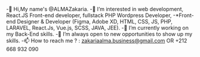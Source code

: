 -👋 Hi,My name's @ALMAZakaria.
-👀 I’m interested in web development, React.JS Front-end developer, fullstack PHP Wordpress Developer, 
-*Front-end Designer & Developer (Figma, Adobe XD, HTML, CSS, JS, PHP, LARAVEL, React.Js, Vue.js, SCSS, JAVA, JEE).
-🌱 I’m currently working on my Back-End skills.
-💞️ I’m always open to new opportunities to show up my skills.
-📫 How to reach me ? : zakariaalma.business@gmail.com OR +212 668 932 090

